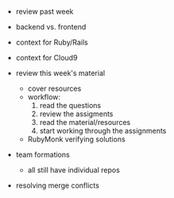 - review past week
- backend vs. frontend
- context for Ruby/Rails
- context for Cloud9
- review this week's material
  - cover resources
  - workflow: 
    1. read the questions
    2. review the assigments
    3. read the material/resources
    4. start working through the assignments
  - RubyMonk verifying solutions


- team formations
  - all still have individual repos
- resolving merge conflicts
